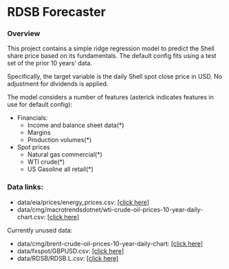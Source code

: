 # RDSB Forecaster

### Overview
This project contains a simple ridge regression model to predict the Shell share price based on its fundamentals.
The default config fits using a test set of the prior 10 years' data.

Specifically, the target variable is the daily Shell spot close price in USD. 
No adjustment for dividends is applied.

The model considers a number of features
(asterick indicates features in use for default config):
* Financials:
  * Income and balance sheet data(*)
  * Margins
  * Production volumes(*)
* Spot prices
  * Natural gas commercial(*)
  * WTI crude(*)
  * US Gasoline all retail(*)

### Data links:
* data/eia/prices/energy_prices.csv: [[click here]](https://www.eia.gov/outlooks/steo/data/browser/#/?v=8&f=M&s=0&start=199701&end=202212&ctype=linechart&maptype=0&linechart=WTIPUUS)
* data/cmg/macrotrendsdotnet/wti-crude-oil-prices-10-year-daily-chart.csv: [[click here]](https://www.macrotrends.net/2516/wti-crude-oil-prices-10-year-daily-chart)

Currently unused data:
* data/cmg/brent-crude-oil-prices-10-year-daily-chart: [[click here]](https://www.macrotrends.net/2480/brent-crude-oil-prices-10-year-daily-chart)
* data/fxspot/GBPUSD.csv: [[click here]](https://uk.investing.com/currencies/gbp-usd-historical-data)
* data/RDSB/RDSB.L.csv: [[click here]](https://uk.finance.yahoo.com/quote/SHEL.L/history?p=SHEL.L)